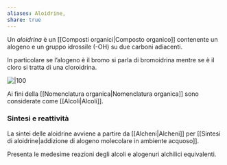 ```yaml
---
aliases: Aloidrine,
share: true
---
```

Un *aloidrina* è un [[Composti organici|Composto organico]] contenente un alogeno e un gruppo idrossile (-OH) su due carboni adiacenti.

In particolare se l’alogeno è il bromo si parla di bromoidrina mentre se è il cloro si tratta di una cloroidrina.

![|100](e136bd9d5a77ad06cc82ae29a59194ff_MD5%201.jpg)

Ai fini della [[Nomenclatura organica|Nomenclatura organica]] sono considerate come [[Alcoli|Alcoli]].

### Sintesi e reattività
La sintei delle aloidrine avviene a partire da [[Alcheni|Alcheni]] per [[Sintesi di aloidrine|addizione di alogeno molecolare in ambiente acquoso]].

Presenta le medesime reazioni degli alcoli e alogenuri alchilici equivalenti.